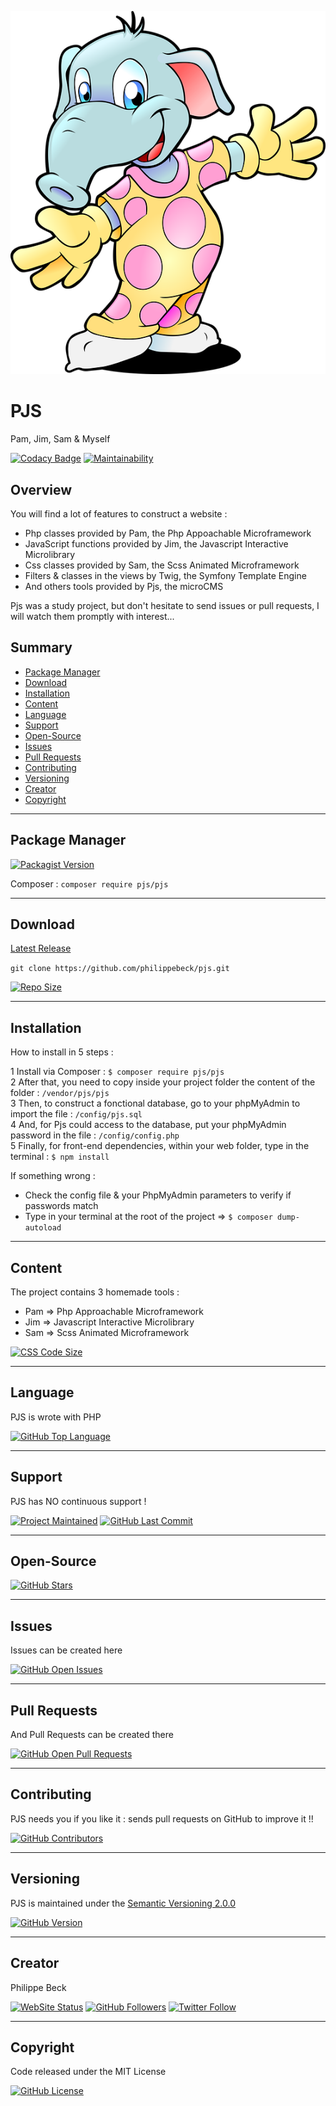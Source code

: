 [![PJS Logo](public/img/user/pjs.png)](https://github.com/philippebeck/pjs)

# PJS

Pam, Jim, Sam & Myself

[![Codacy Badge](https://api.codacy.com/project/badge/Grade/0477066460ac45abb1b1f37e7a2a1195)](https://www.codacy.com/app/philippebeck/pjs?utm_source=github.com&amp;utm_medium=referral&amp;utm_content=philippebeck/pjs&amp;utm_campaign=Badge_Grade)
[![Maintainability](https://api.codeclimate.com/v1/badges/494bef12c278fde9e110/maintainability)](https://codeclimate.com/github/philippebeck/pjs/maintainability)

## Overview

You will find a lot of features to construct a website :  
-   Php classes provided by Pam, the Php Appoachable Microframework  
-   JavaScript functions provided by Jim, the Javascript Interactive Microlibrary  
-   Css classes provided by Sam, the Scss Animated Microframework  
-   Filters & classes in the views by Twig, the Symfony Template Engine  
-   And others tools provided by Pjs, the microCMS  

Pjs was a study project, but don't hesitate to send issues or pull requests, I will watch them promptly with interest...

## Summary

-   [Package Manager](#package-manager)  
-   [Download](#download)  
-   [Installation](#installation)  
-   [Content](#content)  
-   [Language](#language)  
-   [Support](#support)  
-   [Open-Source](#open-source)  
-   [Issues](#issues)  
-   [Pull Requests](#pull-requests)  
-   [Contributing](#contributing)  
-   [Versioning](#versioning)  
-   [Creator](#creator)  
-   [Copyright](#copyright)  

---

## Package Manager

[![Packagist Version](https://img.shields.io/packagist/v/pjs/pjs.svg?label=Packagist)](https://packagist.org/packages/pjs/pjs)

Composer : `composer require pjs/pjs`  

---

## Download

[Latest Release](https://github.com/philippebeck/pjs/releases)  

`git clone https://github.com/philippebeck/pjs.git`  
  
[![Repo Size](https://img.shields.io/github/repo-size/philippebeck/pjs.svg?label=Repo+Size)](https://github.com/philippebeck/pjs/tree/master)

---

## Installation

How to install in 5 steps :

1   Install via Composer : `$ composer require pjs/pjs`  
2   After that, you need to copy inside your project folder the content of the folder : `/vendor/pjs/pjs`  
3   Then, to construct a fonctional database, go to your phpMyAdmin to import the file : `/config/pjs.sql`  
4   And, for Pjs could access to the database, put your phpMyAdmin password in the file : `/config/config.php`  
5   Finally, for front-end dependencies, within your web folder, type in the terminal : `$ npm install`  

If something wrong :
-   Check the config file & your PhpMyAdmin parameters to verify if passwords match  
-   Type in your terminal at the root of the project => `$ composer dump-autoload`  

---

## Content

The project contains 3 homemade tools :  
-   Pam => Php Approachable Microframework  
-   Jim => Javascript Interactive Microlibrary  
-   Sam => Scss Animated Microframework  

[![CSS Code Size](https://img.shields.io/github/languages/code-size/philippebeck/pjs.svg?label=Code+Size)](https://github.com/philippebeck/pjs/tree/master)

---

## Language

PJS is wrote with PHP

[![GitHub Top Language](https://img.shields.io/github/languages/top/philippebeck/pjs.svg?label=PHP)](https://github.com/philippebeck/pjs)

---

## Support

PJS has NO continuous support !

[![Project Maintained](https://img.shields.io/maintenance/no/2019.svg?label=Maintained)](https://github.com/philippebeck/pjs)
[![GitHub Last Commit](https://img.shields.io/github/last-commit/philippebeck/pjs.svg?label=Last+Commit)](https://github.com/philippebeck/pjs/commits/master)

---

## Open-Source

[![GitHub Stars](https://img.shields.io/github/stars/philippebeck/pjs.svg?label=GitHub+:+Pam+|+Stars)](https://github.com/philippebeck/pjs)

---

## Issues

Issues can be created here

[![GitHub Open Issues](https://img.shields.io/github/issues/philippebeck/pjs.svg?label=Issues)](https://github.com/philippebeck/pjs/issues)

---

## Pull Requests

And Pull Requests can be created there

[![GitHub Open Pull Requests](https://img.shields.io/github/issues-pr/philippebeck/pjs.svg?label=Pull+Requests)](https://github.com/philippebeck/pjs/pulls)

---

## Contributing

PJS needs you if you like it : sends pull requests on GitHub to improve it !!

[![GitHub Contributors](https://img.shields.io/github/contributors/philippebeck/pjs.svg?label=Contributors)](https://github.com/philippebeck/pjs/graphs/contributors)

---

## Versioning

PJS is maintained under the [Semantic Versioning 2.0.0](https://semver.org)

[![GitHub Version](https://img.shields.io/github/tag/philippebeck/pjs.svg?label=Version)](https://github.com/philippebeck/pjs/blob/master/composer.json)

---

## Creator

Philippe Beck

[![WebSite Status](https://img.shields.io/website-up-down-green-red/https/philippebeck.net.svg?label=https://philippebeck.net)](https://philippebeck.net)
[![GitHub Followers](https://img.shields.io/github/followers/philippebeck.svg?label=GitHub+:+philippebeck+|+Followers)](https://github.com/philippebeck)
[![Twitter Follow](https://badgen.net/twitter/follow/philippepjbeck)](https://twitter.com/philippepjbeck)

---

## Copyright

Code released under the MIT License

[![GitHub License](https://img.shields.io/github/license/philippebeck/pjs.svg?label=License)](https://github.com/philippebeck/pjs/blob/master/LICENSE)
